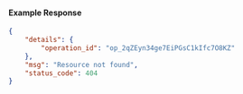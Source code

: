 <!-- Code generated for API Clients. DO NOT EDIT. -->

#### Example Response

```json
{
	"details": {
		"operation_id": "op_2qZEyn34ge7EiPGsC1kIfc7O8KZ"
	},
	"msg": "Resource not found",
	"status_code": 404
}
```
